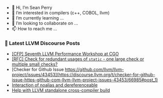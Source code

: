 - 👋 Hi, I’m Sean Perry
- 👀 I’m interested in compilers (c++, COBOL, llvm)
- 🌱 I’m currently learning ...
- 💞️ I’m looking to collaborate on ...
- 📫 How to reach me ...

<!---
s66perry/s66perry is a ✨ special ✨ repository because its `README.md` (this file) appears on your GitHub profile.
You can click the Preview link to take a look at your changes.
--->
### 📕 Latest LLVM Discourse Posts

<!-- DISCOURSE-LLVM:START -->
- [[CFP] Seventh LLVM Performance Workshop at CGO](https://discourse.llvm.org/t/cfp-seventh-llvm-performance-workshop-at-cgo/66987#post_1)
- [[RFC] Check for redundant usages of `static` - one large check or multiple small checks?](https://discourse.llvm.org/t/rfc-check-for-redundant-usages-of-static-one-large-check-or-multiple-small-checks/66986#post_1)
- [Checker for Github Issue https://github.com/llvm/llvm-project/issues/43453](https://discourse.llvm.org/t/checker-for-github-issue-https-github-com-llvm-llvm-project-issues-43453/66985#post_1)
- [Interaction of noalias and dereferenceable](https://discourse.llvm.org/t/interaction-of-noalias-and-dereferenceable/66979#post_6)
- [Help with LLVM standalone cross-compiler build](https://discourse.llvm.org/t/help-with-llvm-standalone-cross-compiler-build/66973#post_6)
<!-- DISCOURSE-LLVM:END -->
